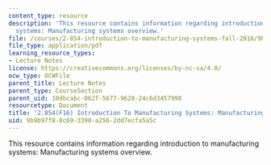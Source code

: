 ```yaml
---
content_type: resource
description: 'This resource contains information regarding introduction to manufacturing
  systems: Manufacturing systems overview.'
file: /courses/2-854-introduction-to-manufacturing-systems-fall-2016/9b9b97f88c693390a2562dd7ecfa5a5c_MIT2_854F16_Introduction.pdf
file_type: application/pdf
learning_resource_types:
- Lecture Notes
license: https://creativecommons.org/licenses/by-nc-sa/4.0/
ocw_type: OCWFile
parent_title: Lecture Notes
parent_type: CourseSection
parent_uid: 10dbcabc-062f-5677-9628-24c6d3457998
resourcetype: Document
title: '2.854(F16) Introduction To Manufacturing Systems: Manufacturing Systems Overview'
uid: 9b9b97f8-8c69-3390-a256-2dd7ecfa5a5c
---
```

This resource contains information regarding introduction to manufacturing systems: Manufacturing systems overview.